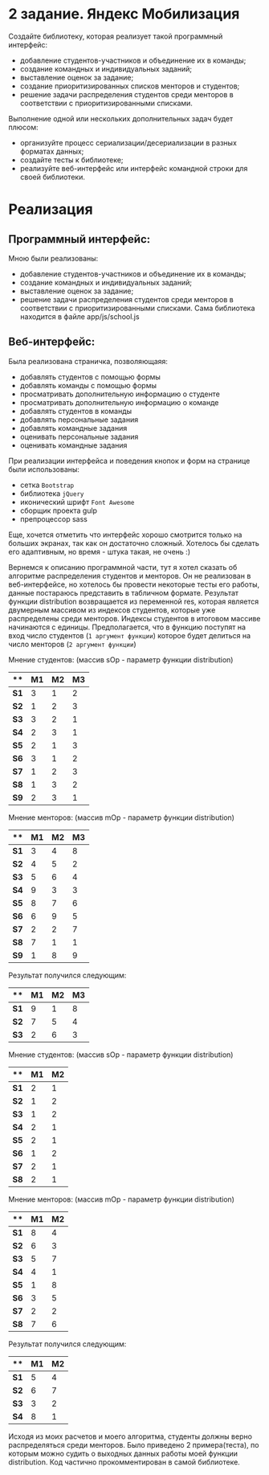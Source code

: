# 2 задание. Яндекс Мобилизация
Создайте библиотеку, которая реализует такой программный интерфейс: 
- добавление студентов-участников и объединение их в команды; 
- создание командных и индивидуальных заданий; 
- выставление оценок за задание; 
- создание приоритизированных списков менторов и студентов; 
- решение задачи распределения студентов среди менторов в соответствии с приоритизированными списками.

Выполнение одной или нескольких дополнительных задач будет плюсом: 
- организуйте процесс сериализации/десериализации в разных форматах данных; 
- создайте тесты к библиотеке; 
- реализуйте веб-интерфейс или интерфейс командной строки для своей библиотеки.

# Реализация

## Программный интерфейс:
Мною были реализованы:
- добавление студентов-участников и объединение их в команды; 
- создание командных и индивидуальных заданий; 
- выставление оценок за задание; 
- решение задачи распределения студентов среди менторов в соответствии с приоритизированными списками. 
Сама библиотека находится в файле app/js/school.js

## Веб-интерфейс:
Была реализована страничка, позволяющаяя:
- добавлять студентов с помощью формы
- добавлять команды с помощью формы
- просматривать дополнительную информацию о студенте
- просматривать дополнительную информацию о команде
- добавлять студентов в команды
- добавлять персональные задания
- добавлять командные задания
- оценивать персональные задания
- оценивать командные задания

При реализации интерфейса и поведения кнопок и форм на странице были использованы:
- сетка `Bootstrap`
- библиотека `jQuery`
- иконический шрифт `Font Awesome`
- сборщик проекта gulp
- препроцессор sass

Еще, хочется отметить что интерфейс хорошо смотрится только на больших экранах, так как он достаточно сложный.
Хотелось бы сделать его адаптивным, но время - штука такая, не очень :)

Вернемся к описанию программной части, тут я хотел сказать об алгоритме распределения студентов и менторов.
Он не реализован в веб-интерфейсе, но хотелось бы провести некоторые тесты его работы, данные постараюсь представить в табличном формате. Результат функции distribution возвращается из переменной res, которая является двумерным массивом из индексов студентов, которые уже распределены среди менторов. Индексы студентов в итоговом массиве начинаются с единицы. Предполагается, что в функцию поступят на вход число студентов (`1 аргумент функции`) которое будет делиться на число менторов (`2 аргумент функции`)

Мнение студентов: (массив sOp - параметр функции distribution)

|**    |M1 |M2 |M3 |
|---   |---|---|---|
|**S1**| 3 | 1 | 2 |
|**S2**| 1 | 2 | 3 |
|**S3**| 3 | 2 | 1 |
|**S4**| 2 | 3 | 1 |
|**S5**| 2 | 1 | 3 |
|**S6**| 3 | 1 | 2 |
|**S7**| 1 | 2 | 3 |
|**S8**| 1 | 3 | 2 |
|**S9**| 2 | 3 | 1 |

Мнение менторов: (массив mOp - параметр функции distribution)

|**    |M1 |M2 |M3 |
|---   |---|---|---|
|**S1**| 3 | 4 | 8 |
|**S2**| 4 | 5 | 2 |
|**S3**| 5 | 6 | 4 |
|**S4**| 9 | 3 | 3 |
|**S5**| 8 | 7 | 6 |
|**S6**| 6 | 9 | 5 |
|**S7**| 2 | 2 | 7 |
|**S8**| 7 | 1 | 1 |
|**S9**| 1 | 8 | 9 |

Результат получился следующим: 

|**    |M1 |M2 |M3 |
|---   |---|---|---|
|**S1**| 9 | 1 | 8 |
|**S2**| 7 | 5 | 4 |
|**S3**| 2 | 6 | 3 |

Мнение студентов: (массив sOp - параметр функции distribution)

|**    |M1 |M2 |
|---   |---|---|
|**S1**| 2 | 1 |
|**S2**| 1 | 2 |
|**S3**| 1 | 2 |
|**S4**| 2 | 1 |
|**S5**| 2 | 1 |
|**S6**| 1 | 2 |
|**S7**| 2 | 1 |
|**S8**| 2 | 1 |

Мнение менторов: (массив mOp - параметр функции distribution)

|**    |M1 |M2 |
|---   |---|---|
|**S1**| 8 | 4 |
|**S2**| 6 | 3 |
|**S3**| 5 | 7 |
|**S4**| 4 | 1 |
|**S5**| 1 | 8 |
|**S6**| 3 | 5 |
|**S7**| 2 | 2 |
|**S8**| 7 | 6 |

Результат получился следующим: 

|**    |M1 |M2 |
|---   |---|---|
|**S1**| 5 | 4 |
|**S2**| 6 | 7 |
|**S3**| 3 | 2 |
|**S4**| 8 | 1 |

Исходя из моих расчетов и моего алгоритма, студенты должны верно распределяться среди менторов. Было приведено 2 примера(теста), 
по которым можно судить о выходных данных работы моей функции distribution. Код частично прокомментирован в самой библиотеке.









